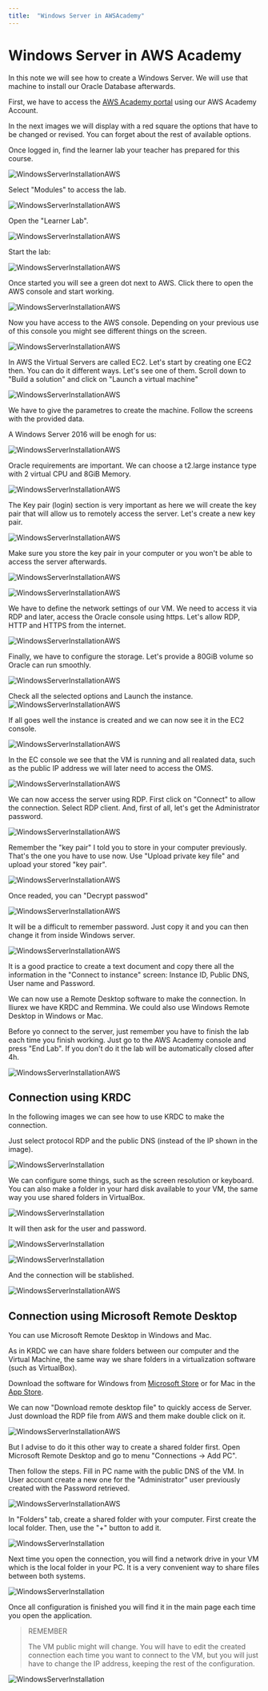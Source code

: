 ```yaml
---
title:  "Windows Server in AWSAcademy"
---
```

# Windows Server in AWS Academy

In this note we will see how to create a Windows Server. We will use that machine to install our Oracle Database afterwards.

First, we have to access the [AWS Academy portal](https://www.awsacademy.com/vforcesite/LMS_Login) using our AWS Academy Account.

In the next images we will display with a red square the options that have to be changed or revised. You can forget about the rest of available options.

Once logged in, find the learner lab your teacher has prepared for this course. 

![WindowsServerInstallationAWS](assets/Windows_Server_in_AWSAcademy/01.png)

Select "Modules" to access the lab.

![WindowsServerInstallationAWS](assets/Windows_Server_in_AWSAcademy/02.png)

Open the "Learner Lab".

![WindowsServerInstallationAWS](assets/Windows_Server_in_AWSAcademy/03.png)

Start the lab:

![WindowsServerInstallationAWS](assets/Windows_Server_in_AWSAcademy/04.png)

Once started you will see a green dot next to AWS. Click there to open the AWS console and start working.

![WindowsServerInstallationAWS](assets/Windows_Server_in_AWSAcademy/05.png)

Now you have access to the AWS console. Depending on your previous use of this console you might see different things on the screen.

![WindowsServerInstallationAWS](assets/Windows_Server_in_AWSAcademy/06.png)

In AWS the Virtual Servers are called EC2. Let's start by creating one EC2 then. You can do it different ways. Let's see one of them. Scroll down to "Build a solution" and click on "Launch a virtual machine"

![WindowsServerInstallationAWS](assets/Windows_Server_in_AWSAcademy/07.png)

We have to give the parametres to create the machine. Follow the screens with the provided data.

A Windows Server 2016 will be enogh for us:

![WindowsServerInstallationAWS](assets/Windows_Server_in_AWSAcademy/08.png)

Oracle requirements are important. We can choose a t2.large instance type with 2 virtual CPU and 8GiB Memory.

![WindowsServerInstallationAWS](assets/Windows_Server_in_AWSAcademy/09.png)

The Key pair (login) section is very important as here we will create the key pair that will allow us to remotely access the server. Let's create a new key pair.

![WindowsServerInstallationAWS](assets/Windows_Server_in_AWSAcademy/10.png)

Make sure you store the key pair in your computer or you won't be able to access the server afterwards.

![WindowsServerInstallationAWS](assets/Windows_Server_in_AWSAcademy/11.png)

![WindowsServerInstallationAWS](assets/Windows_Server_in_AWSAcademy/12.png)

We have to define the network settings of our VM. We need to access it via RDP and later, access the Oracle console using https. Let's allow RDP, HTTP and HTTPS from the internet.

![WindowsServerInstallationAWS](assets/Windows_Server_in_AWSAcademy/13.png)

Finally, we have to configure the storage. Let's provide a 80GiB volume so Oracle can run smoothly.

![WindowsServerInstallationAWS](assets/Windows_Server_in_AWSAcademy/14.png)

Check all the selected options and Launch the instance.
![WindowsServerInstallationAWS](assets/Windows_Server_in_AWSAcademy/15.png)

If all goes well the instance is created and we can now see it in the EC2 console.

![WindowsServerInstallationAWS](assets/Windows_Server_in_AWSAcademy/16.png)

In the EC console we see that the VM is running and all realated data, such as the public IP address we will later need to access the OMS.

![WindowsServerInstallationAWS](assets/Windows_Server_in_AWSAcademy/17.png)

We can now access the server using RDP. First click on "Connect" to allow the connection. Select RDP client. And, first of all, let's get the Administrator password.

![WindowsServerInstallationAWS](assets/Windows_Server_in_AWSAcademy/18.png)

Remember the "key pair" I told you to store in your computer previously. That's the one you have to use now. Use "Upload private key file" and upload your stored "key pair".

![WindowsServerInstallationAWS](assets/Windows_Server_in_AWSAcademy/19.png)

Once readed, you can "Decrypt passwod"

![WindowsServerInstallationAWS](assets/Windows_Server_in_AWSAcademy/20.png)

It will be a difficult to remember password. Just copy it and you can then change it from inside Windows server.

![WindowsServerInstallationAWS](assets/Windows_Server_in_AWSAcademy/21.png)

It is a good practice to create a text document and copy there all the information in the "Connect to instance" screen: Instance ID, Public DNS, User name and Password. 

We can now use a Remote Desktop software to make the connection. In lliurex we have KRDC and Remmina. We could also use Windows Remote Desktop in Windows or Mac.

Before yo connect to the server, just remember you have to finish the lab each time you finish working. Just go to the AWS Academy console and press "End Lab". If you don't do it the lab will be automatically closed after 4h.

![WindowsServerInstallationAWS](assets/Windows_Server_in_AWSAcademy/24.png)


## Connection using KRDC

In the following images we can see how to use KRDC to make the connection.

Just select protocol RDP and the public DNS (instead of the IP shown in the image).

![WindowsServerInstallation](assets/Windows_Server_in_Azure/19.png)

We can configure some things, such as the screen resolution or keyboard. You can also make a folder in your hard disk available to your VM, the same way you use shared folders in VirtualBox.

![WindowsServerInstallation](assets/Windows_Server_in_Azure/20.png)

It will then ask for the user and password.

![WindowsServerInstallation](assets/Windows_Server_in_Azure/21.png)

![WindowsServerInstallation](assets/Windows_Server_in_Azure/22.png)

And the connection will be stablished.

![WindowsServerInstallationAWS](assets/Windows_Server_in_AWSAcademy/23.png)

## Connection using Microsoft Remote Desktop

You can use Microsoft Remote Desktop in Windows and Mac.

As in KRDC we can have share folders between our computer and the Virtual Machine, the same way we share folders in a virtualization software (such as VirtualBox).

Download the software for Windows from [Microsoft Store](https://apps.microsoft.com/) or for Mac in the [App Store](https://www.apple.com/es/app-store/).

We can now "Download remote desktop file" to quickly access de Server.
Just download the RDP file from AWS and them make double click on it.

![WindowsServerInstallationAWS](assets/Windows_Server_in_AWSAcademy/19.png)

But I advise to do it this other way to create a shared folder first. Open Microsoft Remote Desktop and go to menu "Connections -> Add PC".

Then follow the steps. Fill in PC name with the public DNS of the VM. In User account create a new one for the "Administrator" user previously created with the Password retrieved.

![WindowsServerInstallationAWS](assets/Windows_Server_in_AWSAcademy/22.png)

In "Folders" tab, create a shared folder with your computer. First create the local folder. Then, use the "+" button to add it.

![WindowsServerInstallation](assets/Windows_Server_in_Azure/22-2.png)

Next time you open the connection, you will find a network drive in your VM which is the local folder in your PC. It is a very convenient way to share files between both systems.

![WindowsServerInstallation](assets/Windows_Server_in_Azure/22-3.png)

Once all configuration is finished you will find it in the main page each time you open the application.

> REMEMBER
>
> The VM public might will change. You will have to edit the created connection each time you want to connect to the VM, but you will just have to change the IP address, keeping the rest of the configuration.

![WindowsServerInstallation](assets/Windows_Server_in_Azure/22-1.png)

